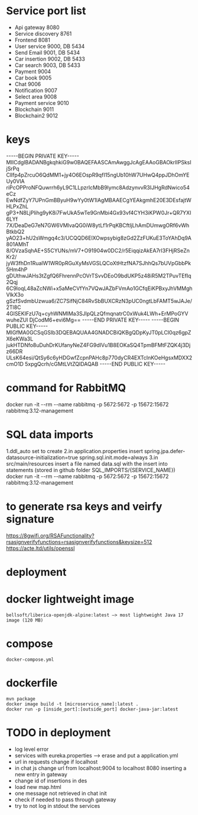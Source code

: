 # Service port list
- Api gateway 8080
- Service discovery 8761
- Frontend 8081
- User service 9000, DB 5434
- Send Email 9001, DB 5434
- Car insertion 9002, DB 5433
- Car search 9003, DB 5433
- Payment 9004
- Car book 9005
- Chat 9006
- Notification 9007
- Select area 9008
- Payment service 9010
- Blockchain 9011
- Blockchain2 9012

# keys
-----BEGIN PRIVATE KEY-----
MIICdgIBADANBgkqhkiG9w0BAQEFAASCAmAwggJcAgEAAoGBAOkrIlPSksIjSrPq
Cllfp4pZrcuO6QdMM1+jy4O6EOspR9qfI15ngUb10hW7UHwQ4ppJDhOmYEUy0VlA
riPcOPProNFQuwrrh6yL9C1LLpzrIcMbB9lymc8AdzynvvR3IJHgRdNwico54eCz
EwNdfZyY7UPnGmBByuH9wYy0tW1lAgMBAAECgYEAkgmhE20E3DEsfajtWHLPxZhL
gP3+N8LjPlihg9yK8i7FwUkA5wTe9GnMbi4Gx93vf4CYH3iKPW0Jr+QR7YXl6LYf
7X/DeaDeG7eN7GW6VMlvaQG0iW8ytLf1rPqKBCftIjLhAmDUmwgORf6vWhBtkbQ2
yAO23+hU2sWmgq4c3/UCQQD6ElXOwpsybig8zGd2ZzFUKuE3ToYAhDq9A801AMhT
8/OVzaSqhAE+S5CYUNs/mV7+O91904w0DC2/r5EiqqizAkEA7rI3FHjRSeZnKr2/
jyW3fhDn1RualW1WR0pRGuXyMsVGSLQCoXtHtzfNA7SJhhQs7bUVpGbbPk5Hm4hP
gDUthwJAHs3tZgfQ6FhrennPcOVrTSvvDEoO9bdUKP5z48iR5M2TPuvTEfIq2Qqj
6C9loqL48aZcNWi+x5aMeCVfYn7VQwJAZbFVmAo1GCfqEiKPBxyJhVMMghVlkX3o
gSzfSvdmbUzwua6/ZC7SifNjC84RvSbBUXCRzN3pUC0ngtLbFAMT5wJAJe/2Tl8C
4GlSEKIFzU7q+cyhWNMIMa3SJlpQLzQfmqnatrC0xWuk4LWh+ErMPoGYVwuheZUl
DjCodM6+evi6Mg==
-----END PRIVATE KEY-----
-----BEGIN PUBLIC KEY-----
MIGfMA0GCSqGSIb3DQEBAQUAA4GNADCBiQKBgQDpKyJT0pLCI0qz6gpZX6eKWa3L
jukHTDNfo8uDuhDrKUfanyNeZ4FG9dIVu1B8EOKaSQ4TpmBFMtFZQK4j3Djz66DR
ULsK64esi/QtSy6c6yHDGwfZcpnPAHc8p770dyCR4EXTcInKOeHgsxMDXX2cmO1D
5xpgQcrh/cGMtLVtZQIDAQAB
-----END PUBLIC KEY-----

# command for RabbitMQ
docker run -it --rm --name rabbitmq -p 5672:5672 -p 15672:15672 rabbitmq:3.12-management

# SQL data imports
1.ddl_auto set to create
2.in application.properties insert spring.jpa.defer-datasource-initialization=true spring.sql.init.mode=always
3.in src/main/resources insert a file named data.sql with the insert into statements (stored in github folder SQL_IMPORTS/{SERVICE_NAME})
docker run -it --rm --name rabbitmq -p 5672:5672 -p 15672:15672 rabbitmq:3.12-management

# to generate rsa keys and veirfy signature
https://8gwifi.org/RSAFunctionality?rsasignverifyfunctions=rsasignverifyfunctions&keysize=512
https://acte.ltd/utils/openssl
# deployment
  # docker lightweight image
    bellsoft/liberica-openjdk-alpine:latest —> most lightweight Java 17 image (120 MB)
  # compose
    docker-compose.yml
  # dockerfile
    mvn package
    docker image build -t [microservice_name]:latest .
    docker run -p [inside_port]:[outside_port] docker-java-jar:latest
# TODO in deployment
- log level error
- services with eureka.properties —> erase and put a application.yml
- url in requests change if localhost
- in chat js change url from localhost:9004 to localhost 8080 inserting a new entry in gateway
- change id of insertions in des
- load new map.html
- one message not retrieved in chat init
- check if needed to pass through gateway
- try to not log in stdout the services

